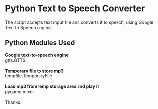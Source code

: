 # Python Text to Speech Converter

The script accepts text input file and converts it to speech, using Google Text to Speech engine.

<h2>Python Modules Used</h2>
<b>Google text-to-speech engine</b><br>
gtts.GTTS 
<br><br>
<b>Temporary file to store mp3</b><br>
tempfile.TemporaryFile
<br><br>
<b>Load mp3 from temp storage area and play it</b><br>
pygame.mixer
<br><br>
Thanks.

